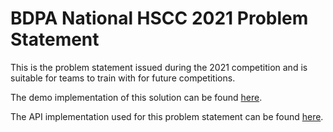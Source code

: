 # BDPA National HSCC 2021 Problem Statement

This is the problem statement issued during the 2021 competition and is suitable
for teams to train with for future competitions.

The demo implementation of this solution can be found
[here](https://github.com/nhscc/2021.solutions.hscc.bdpa.org).

The API implementation used for this problem statement can be found
[here](https://github.com/nhscc/X.api.hscc.bdpa.org).
